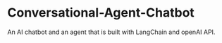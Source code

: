 # Conversational-Agent-Chatbot
An AI chatbot and an agent that is built with LangChain and openAI API.
